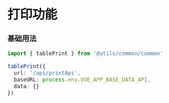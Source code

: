 # 打印功能

### 基础用法

```ts
import { tablePrint } from '@utils/common/common'

tablePrint({
  url: '/api/printApi',
  baseURL: process.env.VUE_APP_BASE_DATA_API,
  data: {}
})

```

